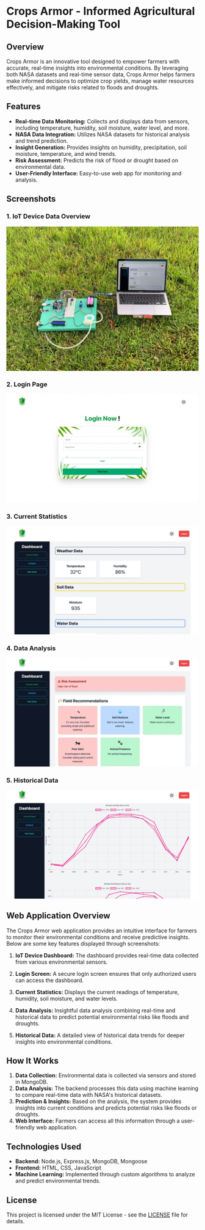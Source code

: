 # Crops Armor - Informed Agricultural Decision-Making Tool

## Overview

Crops Armor is an innovative tool designed to empower farmers with accurate, real-time insights into environmental conditions. By leveraging both NASA datasets and real-time sensor data, Crops Armor helps farmers make informed decisions to optimize crop yields, manage water resources effectively, and mitigate risks related to floods and droughts.

## Features

- **Real-time Data Monitoring:** Collects and displays data from sensors, including temperature, humidity, soil moisture, water level, and more.
- **NASA Data Integration:** Utilizes NASA datasets for historical analysis and trend prediction.
- **Insight Generation:** Provides insights on humidity, precipitation, soil moisture, temperature, and wind trends.
- **Risk Assessment:** Predicts the risk of flood or drought based on environmental data.
- **User-Friendly Interface:** Easy-to-use web app for monitoring and analysis.

## Screenshots

### 1. IoT Device Data Overview

![IoT Device Data](overview/iotdevice.jpg)

### 2. Login Page

![Login Page](overview/login.jpg)

### 3. Current Statistics

![Current Statistics](overview/current_stats.jpg)

### 4. Data Analysis

![Data Analysis](overview/analysis.jpg)

### 5. Historical Data

![Historical Data](overview/past_stats.jpg)

## Web Application Overview

The Crops Armor web application provides an intuitive interface for farmers to monitor their environmental conditions and receive predictive insights. Below are some key features displayed through screenshots:

1. **IoT Device Dashboard:** The dashboard provides real-time data collected from various environmental sensors.

2. **Login Screen:** A secure login screen ensures that only authorized users can access the dashboard.

3. **Current Statistics:** Displays the current readings of temperature, humidity, soil moisture, and water levels.

4. **Data Analysis:** Insightful data analysis combining real-time and historical data to predict potential environmental risks like floods and droughts.

5. **Historical Data:** A detailed view of historical data trends for deeper insights into environmental conditions.

## How It Works

1. **Data Collection:** Environmental data is collected via sensors and stored in MongoDB.
2. **Data Analysis:** The backend processes this data using machine learning to compare real-time data with NASA's historical datasets.
3. **Prediction & Insights:** Based on the analysis, the system provides insights into current conditions and predicts potential risks like floods or droughts.
4. **Web Interface:** Farmers can access all this information through a user-friendly web application.

## Technologies Used

- **Backend:** Node.js, Express.js, MongoDB, Mongoose
- **Frontend:** HTML, CSS, JavaScript
- **Machine Learning:** Implemented through custom algorithms to analyze and predict environmental trends.

## License

This project is licensed under the MIT License - see the [LICENSE](LICENSE) file for details.
